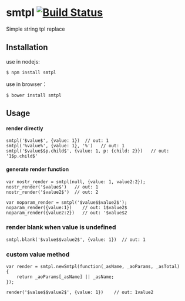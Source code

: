 smtpl   [![Build Status](https://travis-ci.org/Bacra/smtpl.svg?branch=master)](https://travis-ci.org/Bacra/smtpl)
=====

Simple string tpl replace


## Installation

use in nodejs:

	$ npm install smtpl

use in browser：

	$ bower install smtpl


## Usage

#### render directly

	smtpl('$value$', {value: 1})  // out: 1
	smtpl('%value%', {value: 1}, '%')   // out: 1
	smtpl('$value$$p.child$', {value: 1, p: {child: 2}})   // out: '1$p.child$'


#### generate render function

	var nostr_render = smtpl(null, {value: 1, value2:2});
	nostr_render('$value$')   // out: 1
	nostr_render('$value2$')  // out: 2

	var noparam_render = smtpl('$value$$value2$');
	noparam_render({value:1})    // out: 1$value2$
	noparam_render({value2:2})   // out: '$value$2


### render blank when value is undefined

	smtpl.blank('$value$$value2$', {value: 1})  // out: 1


### custom value method

	var render = smtpl.newSmtpl(function(_asName, _aoParams, _asTotal)
	{
		return _aoParams[_asName] || _asName;
	});

	render('$value$$value2$', {value: 1})    // out: 1value2

